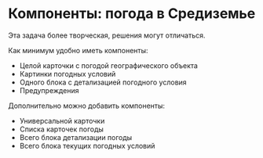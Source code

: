 # Компоненты: погода в Средиземье

Эта задача более творческая, решения могут отличаться.

Как минимум удобно иметь компоненты:
- Целой карточки с погодой географического объекта
- Картинки погодных условий
- Одного блока с детализацией погодного условия
- Предупреждения

Дополнительно можно добавить компоненты:
- Универсальной карточки
- Списка карточек погоды
- Всего блока детализации погоды
- Всего блока текущих погодных условий

